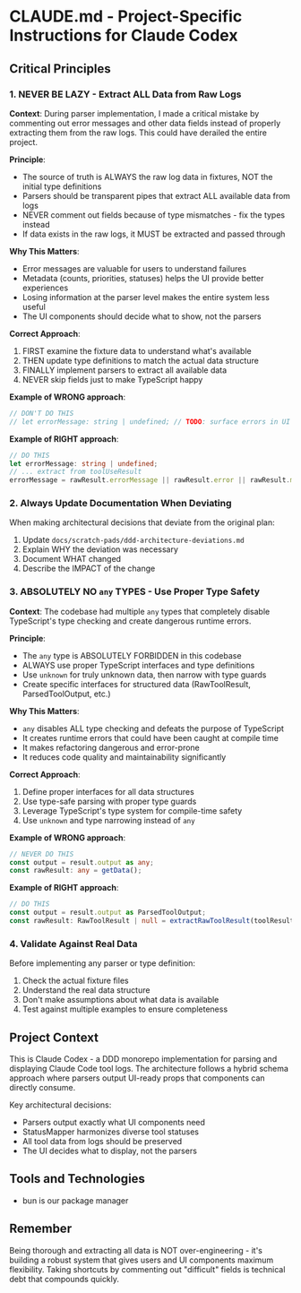 # CLAUDE.md - Project-Specific Instructions for Claude Codex

## Critical Principles

### 1. NEVER BE LAZY - Extract ALL Data from Raw Logs

**Context**: During parser implementation, I made a critical mistake by commenting out error messages and other data fields instead of properly extracting them from the raw logs. This could have derailed the entire project.

**Principle**: 
- The source of truth is ALWAYS the raw log data in fixtures, NOT the initial type definitions
- Parsers should be transparent pipes that extract ALL available data from logs
- NEVER comment out fields because of type mismatches - fix the types instead
- If data exists in the raw logs, it MUST be extracted and passed through

**Why This Matters**:
- Error messages are valuable for users to understand failures
- Metadata (counts, priorities, statuses) helps the UI provide better experiences
- Losing information at the parser level makes the entire system less useful
- The UI components should decide what to show, not the parsers

**Correct Approach**:
1. FIRST examine the fixture data to understand what's available
2. THEN update type definitions to match the actual data structure
3. FINALLY implement parsers to extract all available data
4. NEVER skip fields just to make TypeScript happy

**Example of WRONG approach**:
```typescript
// DON'T DO THIS
// let errorMessage: string | undefined; // TODO: surface errors in UI
```

**Example of RIGHT approach**:
```typescript
// DO THIS
let errorMessage: string | undefined;
// ... extract from toolUseResult
errorMessage = rawResult.errorMessage || rawResult.error || rawResult.message;
```

### 2. Always Update Documentation When Deviating

When making architectural decisions that deviate from the original plan:
1. Update `docs/scratch-pads/ddd-architecture-deviations.md`
2. Explain WHY the deviation was necessary
3. Document WHAT changed
4. Describe the IMPACT of the change

### 3. ABSOLUTELY NO `any` TYPES - Use Proper Type Safety

**Context**: The codebase had multiple `any` types that completely disable TypeScript's type checking and create dangerous runtime errors.

**Principle**:
- The `any` type is ABSOLUTELY FORBIDDEN in this codebase
- ALWAYS use proper TypeScript interfaces and type definitions
- Use `unknown` for truly unknown data, then narrow with type guards
- Create specific interfaces for structured data (RawToolResult, ParsedToolOutput, etc.)

**Why This Matters**:
- `any` disables ALL type checking and defeats the purpose of TypeScript
- It creates runtime errors that could have been caught at compile time
- It makes refactoring dangerous and error-prone
- It reduces code quality and maintainability significantly

**Correct Approach**:
1. Define proper interfaces for all data structures
2. Use type-safe parsing with proper type guards
3. Leverage TypeScript's type system for compile-time safety
4. Use `unknown` and type narrowing instead of `any`

**Example of WRONG approach**:
```typescript
// NEVER DO THIS
const output = result.output as any;
const rawResult: any = getData();
```

**Example of RIGHT approach**:
```typescript
// DO THIS
const output = result.output as ParsedToolOutput;
const rawResult: RawToolResult | null = extractRawToolResult(toolResult);
```

### 4. Validate Against Real Data

Before implementing any parser or type definition:
1. Check the actual fixture files
2. Understand the real data structure
3. Don't make assumptions about what data is available
4. Test against multiple examples to ensure completeness

## Project Context

This is Claude Codex - a DDD monorepo implementation for parsing and displaying Claude Code tool logs. The architecture follows a hybrid schema approach where parsers output UI-ready props that components can directly consume.

Key architectural decisions:
- Parsers output exactly what UI components need
- StatusMapper harmonizes diverse tool statuses
- All tool data from logs should be preserved
- The UI decides what to display, not the parsers

## Tools and Technologies

- bun is our package manager

## Remember

Being thorough and extracting all data is NOT over-engineering - it's building a robust system that gives users and UI components maximum flexibility. Taking shortcuts by commenting out "difficult" fields is technical debt that compounds quickly.